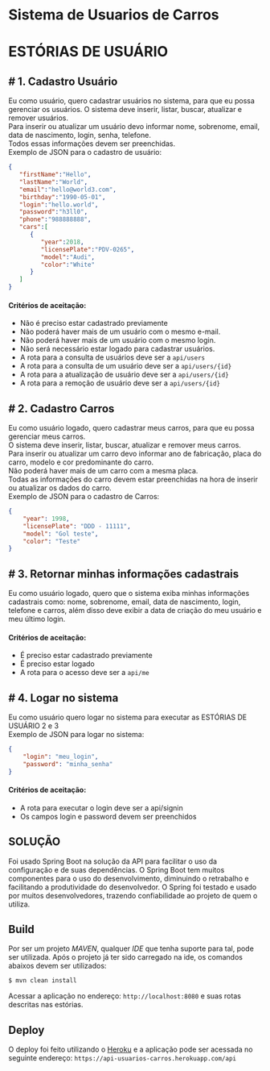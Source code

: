 # Sistema de Usuarios de Carros

# ESTÓRIAS DE USUÁRIO
## # 1. Cadastro Usuário
Eu como usuário, quero cadastrar usuários no sistema, para que eu possa gerenciar os usuários. O sistema deve inserir, listar, buscar, atualizar e remover usuários.  
Para inserir ou atualizar um usuário devo informar nome, sobrenome, email, data de nascimento, login, senha, telefone.  
Todos essas informações devem ser preenchidas.  
Exemplo de JSON para o cadastro de usuário:
```json
{ 
   "firstName":"Hello",
   "lastName":"World",
   "email":"hello@world3.com",
   "birthday":"1990-05-01",
   "login":"hello.world",
   "password":"h3ll0",
   "phone":"988888888",
   "cars":[ 
      { 
         "year":2018,
         "licensePlate":"PDV-0265",
         "model":"Audi",
         "color":"White"
      }
   ]
}
```
#### Critérios de aceitação:
- Não é preciso estar cadastrado previamente  
- Não poderá haver mais de um usuário com o mesmo e-mail.  
- Não poderá haver mais de um usuário com o mesmo login.  
- Não será necessário estar logado para cadastrar usuários.
- A rota para a consulta de usuários deve ser a `api/users`
- A rota para a consulta de um usuário deve ser a `api/users/{id}`
- A rota para a atualização de usuário deve ser a `api/users/{id}`
- A rota para a remoção de usuário deve ser a `api/users/{id}`

## #  2. Cadastro Carros
Eu como usuário logado, quero cadastrar meus carros, para que eu possa gerenciar meus carros.  
O sistema deve inserir, listar, buscar, atualizar e remover meus carros.  
Para inserir ou atualizar um carro devo informar ano de fabricação, placa do carro, modelo e cor predominante do carro.  
Não poderá haver mais de um carro com a mesma placa.  
Todas as informações do carro devem estar preenchidas na hora de inserir ou atualizar os dados do carro.  
Exemplo de JSON para o cadastro de Carros:
```json
{
    "year": 1998,
    "licensePlate": "DDD - 11111",
    "model": "Gol teste",
    "color": "Teste"
}
```

## # 3. Retornar minhas informações cadastrais
Eu como usuário logado, quero que o sistema exiba minhas informações cadastrais como: nome, sobrenome, email, data de nascimento, login, telefone e carros, além disso deve exibir a data de criação do meu usuário e meu último login.  
#### Critérios de aceitação:
- É preciso estar cadastrado previamente
- É preciso estar logado
- A rota para o acesso deve ser a `api/me`

## # 4. Logar no sistema
Eu como usuário quero logar no sistema para executar as ESTÓRIAS DE USUÁRIO 2 e 3  
Exemplo de JSON para logar no sistema:
```json
{
    "login": "meu_login",
    "password": "minha_senha"
}
```
#### Critérios de aceitação:
- A rota para executar o login deve ser a api/signin
- Os campos login e password devem ser preenchidos  

## SOLUÇÃO
Foi usado Spring Boot na solução da API para facilitar o uso da configuração e de suas dependências. O Spring Boot tem muitos componentes para o uso do desenvolvimento, diminuindo o retrabalho e facilitando a produtividade do desenvolvedor. O Spring foi testado e usado por muitos desenvolvedores, trazendo confiabilidade ao projeto de quem o utiliza.

## Build
Por ser um projeto *MAVEN*, qualquer *IDE* que tenha suporte para tal, pode ser utilizada. Após o projeto já ter sido carregado na ide, os comandos abaixos devem ser utilizados:
```sh
$ mvn clean install
```
Acessar a aplicação no endereço: `http://localhost:8080` e suas rotas descritas nas estórias.

## Deploy
O deploy foi feito utilizando o [Heroku](https://www.heroku.com/) e a aplicação pode ser acessada no seguinte endereço: `https://api-usuarios-carros.herokuapp.com/api`
